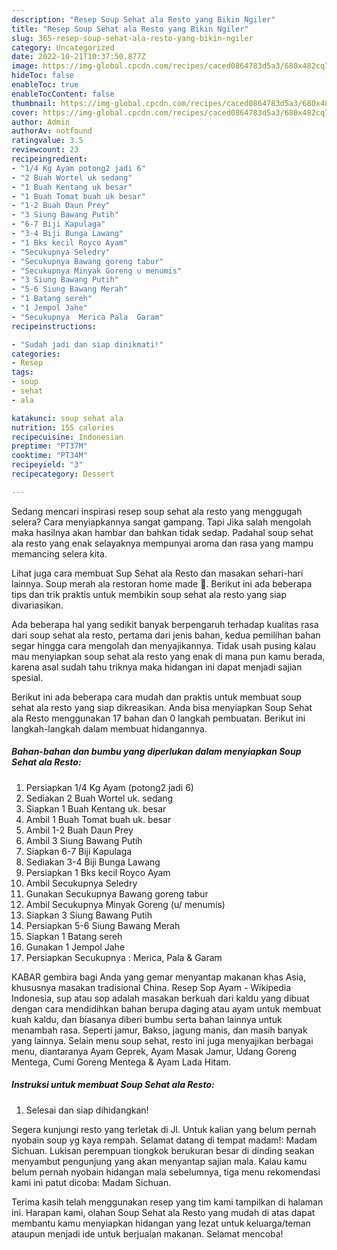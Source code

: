 ```yaml
---
description: "Resep Soup Sehat ala Resto yang Bikin Ngiler"
title: "Resep Soup Sehat ala Resto yang Bikin Ngiler"
slug: 365-resep-soup-sehat-ala-resto-yang-bikin-ngiler
category: Uncategorized
date: 2022-10-21T10:37:50.877Z
image: https://img-global.cpcdn.com/recipes/caced0864783d5a3/680x482cq70/soup-sehat-ala-resto-foto-resep-utama.jpg
hideToc: false
enableToc: true
enableTocContent: false
thumbnail: https://img-global.cpcdn.com/recipes/caced0864783d5a3/680x482cq70/soup-sehat-ala-resto-foto-resep-utama.jpg
cover: https://img-global.cpcdn.com/recipes/caced0864783d5a3/680x482cq70/soup-sehat-ala-resto-foto-resep-utama.jpg
author: Admin
authorAv: notfound
ratingvalue: 3.5
reviewcount: 23
recipeingredient:
- "1/4 Kg Ayam potong2 jadi 6"
- "2 Buah Wortel uk sedang"
- "1 Buah Kentang uk besar"
- "1 Buah Tomat buah uk besar"
- "1-2 Buah Daun Prey"
- "3 Siung Bawang Putih"
- "6-7 Biji Kapulaga"
- "3-4 Biji Bunga Lawang"
- "1 Bks kecil Royco Ayam"
- "Secukupnya Seledry"
- "Secukupnya Bawang goreng tabur"
- "Secukupnya Minyak Goreng u menumis"
- "3 Siung Bawang Putih"
- "5-6 Siung Bawang Merah"
- "1 Batang sereh"
- "1 Jempol Jahe"
- "Secukupnya  Merica Pala  Garam"
recipeinstructions:

- "Sudah jadi dan siap dinikmati!"
categories:
- Resep
tags:
- soup
- sehat
- ala

katakunci: soup sehat ala 
nutrition: 155 calories
recipecuisine: Indonesian
preptime: "PT37M"
cooktime: "PT34M"
recipeyield: "3"
recipecategory: Dessert

---
```



Sedang mencari inspirasi resep soup sehat ala resto yang menggugah selera? Cara menyiapkannya sangat gampang. Tapi Jika salah mengolah maka hasilnya akan hambar dan bahkan tidak sedap. Padahal soup sehat ala resto yang enak selayaknya mempunyai aroma dan rasa yang mampu memancing selera kita.


Lihat juga cara membuat Sup Sehat ala Resto dan masakan sehari-hari lainnya. Soup merah ala restoran home made 🍵. Berikut ini ada beberapa tips dan trik praktis untuk membikin soup sehat ala resto yang siap divariasikan.

Ada beberapa hal yang sedikit banyak berpengaruh terhadap kualitas rasa dari soup sehat ala resto, pertama dari jenis bahan, kedua pemilihan bahan segar hingga cara mengolah dan menyajikannya. Tidak usah pusing kalau mau menyiapkan soup sehat ala resto yang enak di mana pun kamu berada, karena asal sudah tahu triknya maka hidangan ini dapat menjadi sajian spesial.


Berikut ini ada beberapa cara mudah dan praktis untuk membuat soup sehat ala resto yang siap dikreasikan. Anda bisa menyiapkan Soup Sehat ala Resto menggunakan 17 bahan dan 0 langkah pembuatan. Berikut ini langkah-langkah dalam membuat hidangannya.

<!--inarticleads1-->

##### Bahan-bahan dan bumbu yang diperlukan dalam menyiapkan Soup Sehat ala Resto:

1. Persiapkan 1/4 Kg Ayam (potong2 jadi 6)
1. Sediakan 2 Buah Wortel uk. sedang
1. Siapkan 1 Buah Kentang uk. besar
1. Ambil 1 Buah Tomat buah uk. besar
1. Ambil 1-2 Buah Daun Prey
1. Ambil 3 Siung Bawang Putih
1. Siapkan 6-7 Biji Kapulaga
1. Sediakan 3-4 Biji Bunga Lawang
1. Persiapkan 1 Bks kecil Royco Ayam
1. Ambil Secukupnya Seledry
1. Gunakan Secukupnya Bawang goreng tabur
1. Ambil Secukupnya Minyak Goreng (u/ menumis)
1. Siapkan 3 Siung Bawang Putih
1. Persiapkan 5-6 Siung Bawang Merah
1. Siapkan 1 Batang sereh
1. Gunakan 1 Jempol Jahe
1. Persiapkan Secukupnya : Merica, Pala &amp; Garam


KABAR gembira bagi Anda yang gemar menyantap makanan khas Asia, khususnya masakan tradisional China. Resep Sop Ayam - Wikipedia Indonesia, sup atau sop adalah masakan berkuah dari kaldu yang dibuat dengan cara mendidihkan bahan berupa daging atau ayam untuk membuat kuah kaldu, dan biasanya diberi bumbu serta bahan lainnya untuk menambah rasa. Seperti jamur, Bakso, jagung manis, dan masih banyak yang lainnya. Selain menu soup sehat, resto ini juga menyajikan berbagai menu, diantaranya Ayam Geprek, Ayam Masak Jamur, Udang Goreng Mentega, Cumi Goreng Mentega &amp; Ayam Lada Hitam. 

<!--inarticleads2-->

##### Instruksi untuk membuat Soup Sehat ala Resto:


1. Selesai dan siap dihidangkan!

Segera kunjungi resto yang terletak di Jl. Untuk kalian yang belum pernah nyobain soup yg kaya rempah. Selamat datang di tempat madam!: Madam Sichuan. Lukisan perempuan tiongkok berukuran besar di dinding seakan menyambut pengunjung yang akan menyantap sajian mala. Kalau kamu belum pernah nyobain hidangan mala sebelumnya, tiga menu rekomendasi kami ini patut dicoba: Madam Sichuan. 

Terima kasih telah menggunakan resep yang tim kami tampilkan di halaman ini. Harapan kami, olahan Soup Sehat ala Resto yang mudah di atas dapat membantu kamu menyiapkan hidangan yang lezat untuk keluarga/teman ataupun menjadi ide untuk berjualan makanan. Selamat mencoba!
